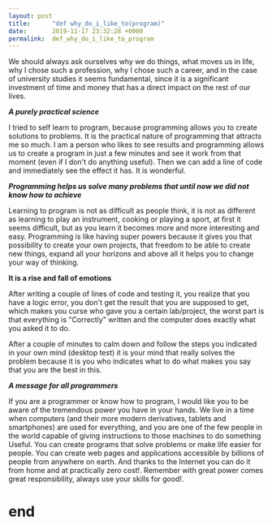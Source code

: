 ```yaml
---
layout: post
title:      "def why_do_i_like_to(program)"
date:       2019-11-17 23:32:28 +0000
permalink:  def_why_do_i_like_to_program
---
```



We should always ask ourselves why we do things, what moves us in life, why I chose such a profession, why I chose such a career, and in the case of university studies it seems fundamental, since it is a significant investment of time and money that has a direct impact on the rest of our lives.

***A purely practical science***

I tried to self learn to program, because programming allows you to create solutions to problems. It is the practical nature of programming that attracts me so much. I am a person who likes to see results and programming allows us to create a program in just a few minutes and see it work from that moment (even if I don't do anything useful). Then we can add a line of code and immediately see the effect it has. It is wonderful.

***Programming helps us solve many problems that until now we did not know how to achieve***

Learning to program is not as difficult as people think, it is not as different as learning to play an instrument, cooking or playing a sport, at first it seems difficult, but as you learn it becomes more and more interesting and easy. Programming is like having super powers because it gives you that possibility to create your own projects, that freedom to be able to create new things, expand all your horizons and above all it helps you to change your way of thinking.


**It is a rise and fall of emotions**

After writing a couple of lines of code and testing it, you realize that you have a logic error, you don't get the result that you are supposed to get, which makes you curse who gave you a certain lab/project, the worst part is that everything is "Correctly" written and the computer does exactly what you asked it to do.

After a couple of minutes to calm down and follow the steps you indicated in your own mind (desktop test) it is your mind that really solves the problem because it is you who indicates what to do what makes you say that you are the best in this.

***A message for all programmers***

If you are a programmer or know how to program, I would like you to be aware of the tremendous power you have in your hands. We live in a time when computers (and their more modern derivatives, tablets and smartphones) are used for everything, and you are one of the few people in the world capable of giving instructions to those machines to do something Useful. You can create programs that solve problems or make life easier for people. You can create web pages and applications accessible by billions of people from anywhere on earth. And thanks to the Internet you can do it from home and at practically zero cost!. Remember with great power comes great responsibility, always use your skills for good!.
# end
